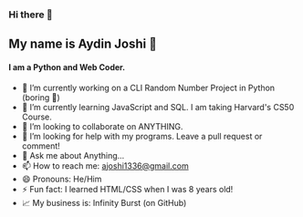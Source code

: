 ### Hi there 👋
<h2>My name is Aydin Joshi 🏀</h2>
<h4>I am a Python and Web Coder.</h4>



- 🔭 I’m currently working on a CLI Random Number Project in Python (boring 🥱)
- 🌱 I’m currently learning JavaScript and SQL. I am taking Harvard's CS50 Course.
- 👯 I’m looking to collaborate on ANYTHING.
- 🤔 I’m looking for help with my programs. Leave a pull request or comment!
- 💬 Ask me about Anything...
- 📫 How to reach me: ajoshi1336@gmail.com
- 😄 Pronouns: He/Him
- ⚡ Fun fact: I learned HTML/CSS when I was 8 years old!
- 📈 My business is: Infinity Burst (on GitHub)

